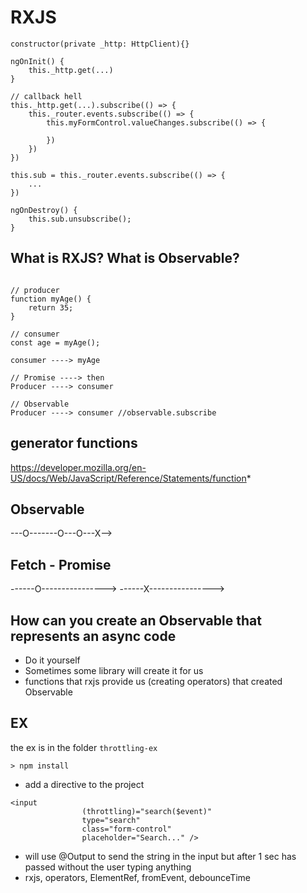 # RXJS

```
constructor(private _http: HttpClient){}

ngOnInit() {
	this._http.get(...)
}
```

```
// callback hell
this._http.get(...).subscribe(() => {
	this._router.events.subscribe(() => {
		this.myFormControl.valueChanges.subscribe(() => {
			
		})
	})
})
```

```
this.sub = this._router.events.subscribe(() => {
	...
})

ngOnDestroy() {
	this.sub.unsubscribe();
}
```

## What is RXJS? What is Observable?

```

// producer
function myAge() {
	return 35;
}

// consumer
const age = myAge();

consumer ----> myAge

// Promise ----> then
Producer ----> consumer

// Observable
Producer ----> consumer //observable.subscribe

```

## generator functions

https://developer.mozilla.org/en-US/docs/Web/JavaScript/Reference/Statements/function*

## Observable

---O-------O---O---X-->

## Fetch - Promise

------O---------------->
------X---------------->

## How can you create an Observable that represents an async code

- Do it yourself
- Sometimes some library will create it for us
- functions that rxjs provide us (creating operators) that created Observable


## EX

the ex is in the folder `throttling-ex`

```
> npm install
```

- add a directive to the project

```
<input
                (throttling)="search($event)"
                type="search"
                class="form-control"
                placeholder="Search..." />
```

- will use @Output to send the string in the input but after 1 sec has passed without the user typing anything
- rxjs, operators, ElementRef, fromEvent, debounceTime